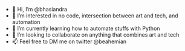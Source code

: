 - 👋 Hi, I’m @bhasiandra
- 👀 I’m interested in no code, intersection between art and tech, and automation
- 🌱 I’m currently learning how to automate stuffs with Python
- 💞️ I’m looking to collaborate on anything that combines art and tech
- 📫 Feel free to DM me on twitter @beahemian

<!---
bhasiandra/bhasiandra is a ✨ special ✨ repository because its `README.md` (this file) appears on your GitHub profile.
You can click the Preview link to take a look at your changes.
--->
